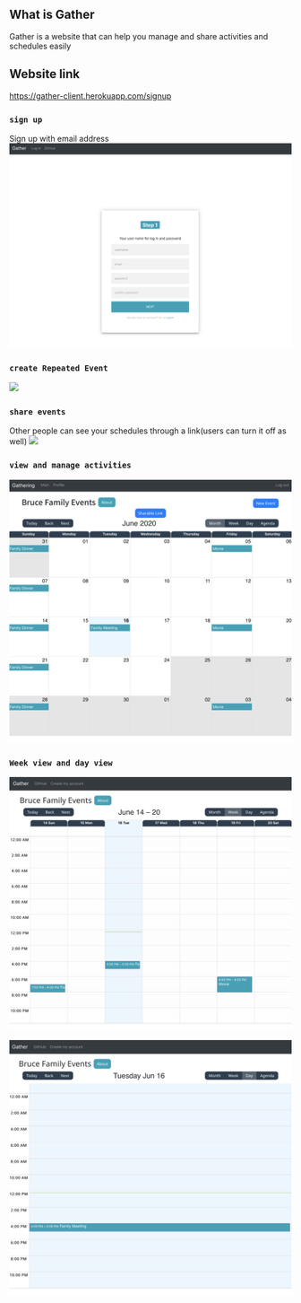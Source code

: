 ## What is Gather
Gather is a website that can help you manage and share activities and schedules easily

## Website link
https://gather-client.herokuapp.com/signup

### `sign up`
Sign up with email address
<img src='./images/Screen Shot 2020-06-16 at 12.00.27 PM.png'/>

### `create Repeated Event`
<img src='./demos/createEvent.gif'/>

### `share events`
Other people can see your schedules through a link(users can turn it off as well)
<img src='./demos/shareEvents.gif'/>

### `view and manage activities`
<img src='./images/Screen Shot 2020-06-16 at 12.12.28 PM.png'/>

### `Week view and day view`
<img src='./images/Screen Shot 2020-06-16 at 12.14.30 PM.png'/>  <br /> <br />
<img src='./images/Screen Shot 2020-06-16 at 12.14.50 PM.png'/>



